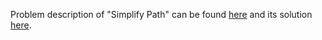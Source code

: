 Problem description of "Simplify Path" can be found [here](https://leetcode.com/problems/simplify-path/) and its solution [here](https://github.com/aurimas13/LeetCode-HackerRank-MAANG/blob/main/LeetCode/Python%20Solutions/Simplify%20Path/simplify.py).